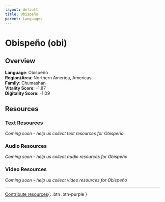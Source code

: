 ```yaml
---
layout: default
title: Obispeño
parent: Languages
---
```


# Obispeño (obi)

## Overview

**Language**: Obispeño  
**Region/Area**: Northern America, Americas  
**Family**: Chumashan  
**Vitality Score**: -1.87  
**Digitality Score**: -1.09  

## Resources

### Text Resources
*Coming soon - help us collect text resources for Obispeño*

### Audio Resources
*Coming soon - help us collect audio resources for Obispeño*

### Video Resources
*Coming soon - help us collect video resources for Obispeño*

---

[Contribute resources](https://fairtrain.github.io/){: .btn .btn-purple }
